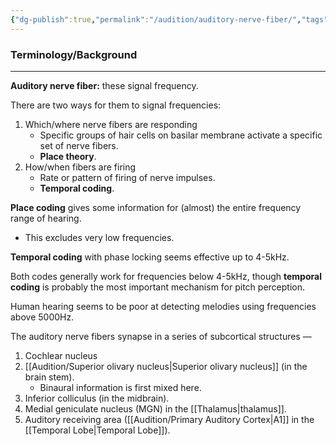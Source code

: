 ```yaml
---
{"dg-publish":true,"permalink":"/audition/auditory-nerve-fiber/","tags":["cognitivescience","audition"]}
---
```


### **Terminology/Background**
---
**Auditory nerve fiber:** these signal frequency.

There are two ways for them to signal frequencies:
1. Which/where nerve fibers are responding
	- Specific groups of hair cells on basilar membrane activate a specific set of nerve fibers.
	- **Place theory**.
2. How/when fibers are firing
	- Rate or pattern of firing of nerve impulses.
	- **Temporal coding**.

**Place coding** gives some information for (almost) the entire frequency range of hearing.
- This excludes very low frequencies.

**Temporal coding** with phase locking seems effective up to 4-5kHz.

Both codes generally work for frequencies below 4-5kHz, though **temporal coding** is probably the most important mechanism for pitch perception.

Human hearing seems to be poor at detecting melodies using frequencies above 5000Hz.

The auditory nerve fibers synapse in a series of subcortical structures —
1. Cochlear nucleus
2. [[Audition/Superior olivary nucleus\|Superior olivary nucleus]] (in the brain stem).
	- Binaural information is first mixed here.
3. Inferior colliculus (in the midbrain).
4. Medial geniculate nucleus (MGN) in the [[Thalamus\|thalamus]].
5. Auditory receiving area ([[Audition/Primary Auditory Cortex\|A1]] in the [[Temporal Lobe\|Temporal Lobe]]).